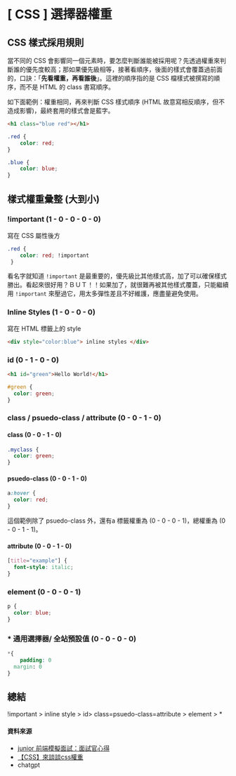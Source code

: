 # \[ CSS ] 選擇器權重

## CSS 樣式採用規則
當不同的 CSS 會影響同一個元素時，要怎麼判斷誰能被採用呢？先透過權重來判斷誰的優先度較高；那如果優先級相等，接著看順序，後面的樣式會覆蓋過前面的，口訣：「**先看權重，再看誰後**」。這裡的順序指的是 CSS 檔樣式被撰寫的順序，而不是 HTML 的 class 書寫順序。

如下面範例：權重相同，再來判斷 CSS 樣式順序 (HTML 故意寫相反順序，但不造成影響)，最終套用的樣式會是藍字。
```html
<h1 class="blue red"></h1>
```
```css
​.red {
	color: red;
}

​.blue {
	color: blue;
}
```

## 樣式權重彙整 (大到小)
### !important (1 - 0 - 0 - 0 - 0)
寫在 CSS 屬性後方
```css
.red { 
	color: red; !important 
 }
```
看名字就知道 `!important` 是最重要的，優先級比其他樣式高，加了可以確保樣式勝出。看起來很好用？ＢＵＴ！！如果加了，就很難再被其他樣式覆蓋，只能繼續用 `!important` 來壓過它，用太多彈性差且不好維護，應盡量避免使用。


### Inline Styles (1 - 0 - 0 - 0)
寫在 HTML 標籤上的 style
```html
<div style="color:blue"> inline styles </div>
```

### id (0 - 1 - 0 - 0)
```html
<h1 id="green">Hello World!</h1>
```

```css
#green {
  color: green;
}
```

### class / psuedo-class / attribute (0 - 0 - 1 - 0)
#### class (0 - 0 - 1 - 0)
```css
.myclass {
  color: green;
}
```

#### psuedo-class (0 - 0 - 1 - 0)
```css
a:hover {
  color: red;
}
```
這個範例除了 psuedo-class 外，還有a 標籤權重為 (0 - 0 - 0 - 1)，總權重為 (0 - 0 - 1 - 1)。


#### attribute (0 - 0 - 1 - 0)
```css
[title="example"] {
  font-style: italic;
}
```

### element (0 - 0 - 0 - 1)
```css
p {
  color: blue;
}
```

### * 通用選擇器/ 全站預設值 (0 - 0 - 0 - 0)
```css
*{    
	padding: 0     
  margin: 0  
}
```

## 總結
!important > inline style > id> class=psuedo-class=attribute > element > *

#### 資料來源
* <a href="https://siddharam.com.tw/post/20200326/" target="_blank">junior 前端模擬面試：面試官心得</a>
* <a href="https://medium.com/tiffrrr/css%E6%AC%8A%E9%87%8D-e42b5427e38b" target="_blank">【CSS】來談談css權重</a>
* chatgpt